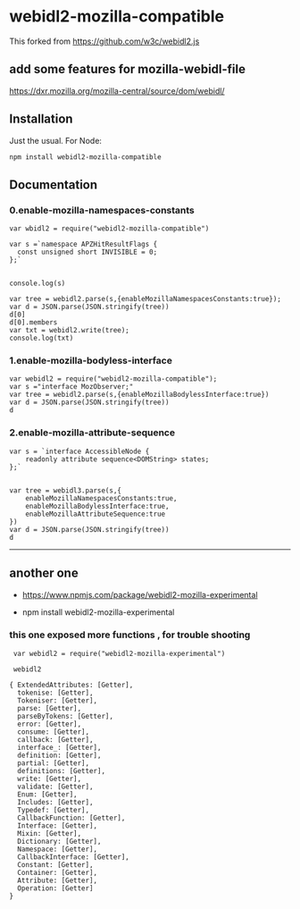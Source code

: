 # webidl2-mozilla-compatible

This forked from https://github.com/w3c/webidl2.js

## add some features for  mozilla-webidl-file

https://dxr.mozilla.org/mozilla-central/source/dom/webidl/


## Installation

Just the usual. For Node:

```Bash
npm install webidl2-mozilla-compatible
```

## Documentation

### 0.enable-mozilla-namespaces-constants

    var wbidl2 = require("webidl2-mozilla-compatible")
    
    var s =`namespace APZHitResultFlags {
      const unsigned short INVISIBLE = 0;
    };`
    
    
    console.log(s)
    
    var tree = webidl2.parse(s,{enableMozillaNamespacesConstants:true});
    var d = JSON.parse(JSON.stringify(tree))
    d[0]
    d[0].members
    var txt = webidl2.write(tree);
    console.log(txt)

### 1.enable-mozilla-bodyless-interface

    var webidl2 = require("webidl2-mozilla-compatible");
    var s ="interface MozObserver;"
    var tree = webidl2.parse(s,{enableMozillaBodylessInterface:true})
    var d = JSON.parse(JSON.stringify(tree))
    d

### 2.enable-mozilla-attribute-sequence

    var s = `interface AccessibleNode {
        readonly attribute sequence<DOMString> states;
    };`


    var tree = webidl3.parse(s,{
        enableMozillaNamespacesConstants:true,
        enableMozillaBodylessInterface:true,
        enableMozillaAttributeSequence:true
    })
    var d = JSON.parse(JSON.stringify(tree))
    d

------------------------------------------------------------------------------------------------

## another one

- https://www.npmjs.com/package/webidl2-mozilla-experimental

- npm install webidl2-mozilla-experimental

### this one exposed more functions , for trouble shooting

     var webidl2 = require("webidl2-mozilla-experimental")
     
     webidl2
     
    { ExtendedAttributes: [Getter],
      tokenise: [Getter],
      Tokeniser: [Getter],
      parse: [Getter],
      parseByTokens: [Getter],
      error: [Getter],
      consume: [Getter],
      callback: [Getter],
      interface_: [Getter],
      definition: [Getter],
      partial: [Getter],
      definitions: [Getter],
      write: [Getter],
      validate: [Getter],
      Enum: [Getter],
      Includes: [Getter],
      Typedef: [Getter],
      CallbackFunction: [Getter],
      Interface: [Getter],
      Mixin: [Getter],
      Dictionary: [Getter],
      Namespace: [Getter],
      CallbackInterface: [Getter],
      Constant: [Getter],
      Container: [Getter],
      Attribute: [Getter],
      Operation: [Getter] 
    }
